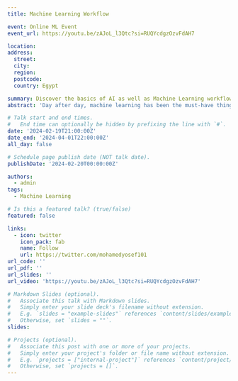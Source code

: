 ```yaml
---
title: Machine Learning Workflow

event: Online ML Event
event_url: https://youtu.be/zAJoL_l3Qtc?si=RUQYcdgzOzvFdAH7

location: 
address:
  street: 
  city: 
  region: 
  postcode: 
  country: Egypt

summary: Discover the basics of AI as well as Machine Learning workflow
abstract: 'Day after day, machine learning has been the must-have thing in business and having an AI skill is not an option. So, in this session, we will try to get you into the world of AI and machine learning'

# Talk start and end times.
#   End time can optionally be hidden by prefixing the line with `#`.
date: '2024-02-19T21:00:00Z'
date_end: '2024-04-01T22:00:00Z'
all_day: false

# Schedule page publish date (NOT talk date).
publishDate: '2024-02-20T00:00:00Z'

authors: 
  - admin
tags: 
  - Machine Learning

# Is this a featured talk? (true/false)
featured: false

links:
  - icon: twitter
    icon_pack: fab
    name: Follow
    url: https://twitter.com/mohamedyosef101
url_code: ''
url_pdf: ''
url_slides: ''
url_video: 'https://youtu.be/zAJoL_l3Qtc?si=RUQYcdgzOzvFdAH7'

# Markdown Slides (optional).
#   Associate this talk with Markdown slides.
#   Simply enter your slide deck's filename without extension.
#   E.g. `slides = "example-slides"` references `content/slides/example-slides.md`.
#   Otherwise, set `slides = ""`.
slides:

# Projects (optional).
#   Associate this post with one or more of your projects.
#   Simply enter your project's folder or file name without extension.
#   E.g. `projects = ["internal-project"]` references `content/project/deep-learning/index.md`.
#   Otherwise, set `projects = []`.
---
```

